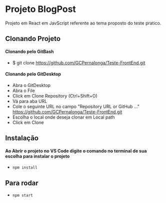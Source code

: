 # Projeto BlogPost

Projeto em React em JavScript referente ao tema proposto do teste pratico.

## Clonando Projeto

#### Clonando pelo GitBash
- $ git clone https://github.com/GCPernalonga/Teste-FrontEnd.git

#### Clonando pelo GitDesktop
- Abra o GitDesktop
- Abra o File
- Click em Clone Repository (Ctrl+Shift+O)
- Vá para aba URL
- Cole o seguinte URL no campo "Repository URL or GitHub ..."
  https://github.com/GCPernalonga/Teste-FrontEnd.git
- Escolha o local onde deseja clonar em Local path
- Click em Clone


## Instalação
#### Ao Abrir o projeto no VS Code digite o comando no terminal de sua escolha para instalar o projeto
- `npm install`

## Para rodar
- `npm start` 
